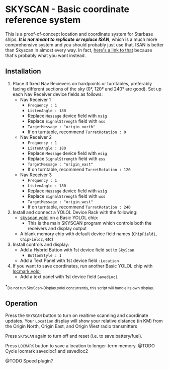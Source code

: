 # SKYSCAN - Basic coordinate reference system
This is a proof-of-concept location and coordinate system for Starbase ships. **_It is not meant to replicate or replace ISAN_**, which is a much more comprehensive system and you should probably just use that. ISAN is better than Skyscan in almost every way. In fact, [here's a link to that](https://isan.to/isan.pdf) because that's probably what you want instead. 

## Installation

  
1. Place 3 fixed Nav Recievers on hardpoints or turntables, preferably facing different sections of the sky (0°, 120° and 240° are good). Set up each Nav Receiver device fields as follows:
    - Nav Receiver 1
        - `Frequency : 1`
        - `ListenAngle : 180`
        - Replace `Message` device field with `nsig`  
        - Replace `SignalStrength` field with `nss`
        - `TargetMessage : "origin_north"`
        - If on turntable, recommend `TurretRotation : 0`
    - Nav Receiver 2
        - `Frequency : 1`
        - `ListenAngle : 180`
        - Replace `Message` device field with `esig`  
        - Replace `SignalStrength` field with `ess`
        - `TargetMessage : "origin_east"`
        - If on turntable, recommend `TurretRotation : 120`
    - Nav Receiver 3
        - `Frequency : 1`
        - `ListenAngle : 180`
        - Replace `Message` device field with `wsig`  
        - Replace `SignalStrength` field with `wss`
        - `TargetMessage : "origin_west"`
        - If on turntable, recommend `TurretRotation : 240`
2. Install and connect a YOLOL Device Rack with the following:
    - [skyscan.yolol](/skyscan.yolol) on a Basic YOLOL chip:
        - This is the main SKYSCAN program which controls both the receivers and display output
    - A blank memory chip with default device field names (`ChipField1`, `ChipField2`, etc)
3. Install controls and display:
    - Add a Hybrid Button with 1st device field set to `SkyScan`
	    - `ButtonStyle : 1`
    - Add a Text Panel with 1st device field `:Location`
4. If you want to save coordinates, run another Basic YOLOL chip with [locmark.yolol](/LocationMark/locmark.yolol)
    - Add a text panel with 1st device field `SavedLoc1`
  
*<sub>Do not run SkyScan-Display.yolol concurrently, this script will handle its own display.<sub>

  
## Operation
Press the `SKYSCAN` button to turn on realtime scanning and coordinate updates. Your `Location` display will show your relative distance (in KM) from the Origin North, Origin East, and Origin West radio transmitters

Press `SKYSCAN` again to turn off and reset (i.e. to save battery/fuel).

Press `LOCMARK` button to save a location to longer-term memory. 
@TODO Cycle locmark savedloc1 and savedloc2

@TODO Speed plugin?


